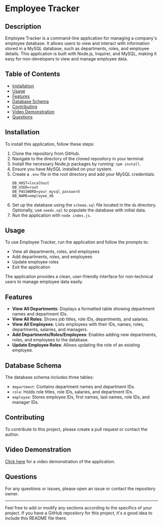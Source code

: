 # Employee Tracker

## Description

Employee Tracker is a command-line application for managing a company's employee database. It allows users to view and interact with information stored in a MySQL database, such as departments, roles, and employee details. This application is built with Node.js, Inquirer, and MySQL, making it easy for non-developers to view and manage employee data.

## Table of Contents

- [Installation](#installation)
- [Usage](#usage)
- [Features](#features)
- [Database Schema](#database-schema)
- [Contributing](#contributing)
- [Video Demonstration](#video-demonstration)
- [Questions](#questions)

## Installation

To install this application, follow these steps:

1. Clone the repository from GitHub.
2. Navigate to the directory of the cloned repository in your terminal.
3. Install the necessary Node.js packages by running: `npm install`.
4. Ensure you have MySQL installed on your system.
5. Create a `.env` file in the root directory and add your MySQL credentials:
   ```
   DB_HOST=localhost
   DB_USER=root
   DB_PASSWORD=your_mysql_password
   DB_NAME=employee_db
   ```
6. Set up the database using the `schema.sql` file located in the `db` directory. Optionally, use `seeds.sql` to populate the database with initial data.
7. Run the application with `node index.js`.

## Usage

To use Employee Tracker, run the application and follow the prompts to:

- View all departments, roles, and employees
- Add departments, roles, and employees
- Update employee roles
- Exit the application

The application provides a clean, user-friendly interface for non-technical users to manage employee data easily.

## Features

- **View All Departments**: Displays a formatted table showing department names and department IDs.
- **View All Roles**: Shows job titles, role IDs, departments, and salaries.
- **View All Employees**: Lists employees with their IDs, names, roles, departments, salaries, and managers.
- **Add Departments/Roles/Employees**: Enables adding new departments, roles, and employees to the database.
- **Update Employee Roles**: Allows updating the role of an existing employee.

## Database Schema

The database schema includes three tables:

- `department`: Contains department names and department IDs.
- `role`: Holds role titles, role IDs, salaries, and department IDs.
- `employee`: Stores employee IDs, first names, last names, role IDs, and manager IDs.

## Contributing

To contribute to this project, please create a pull request or contact the author.

## Video Demonstration

[Click here](link_to_your_video) for a video demonstration of the application.

## Questions

For any questions or issues, please open an issue or contact the repository owner.

---

Feel free to add or modify any sections according to the specifics of your project. If you have a GitHub repository for this project, it's a good idea to include this README file there.
